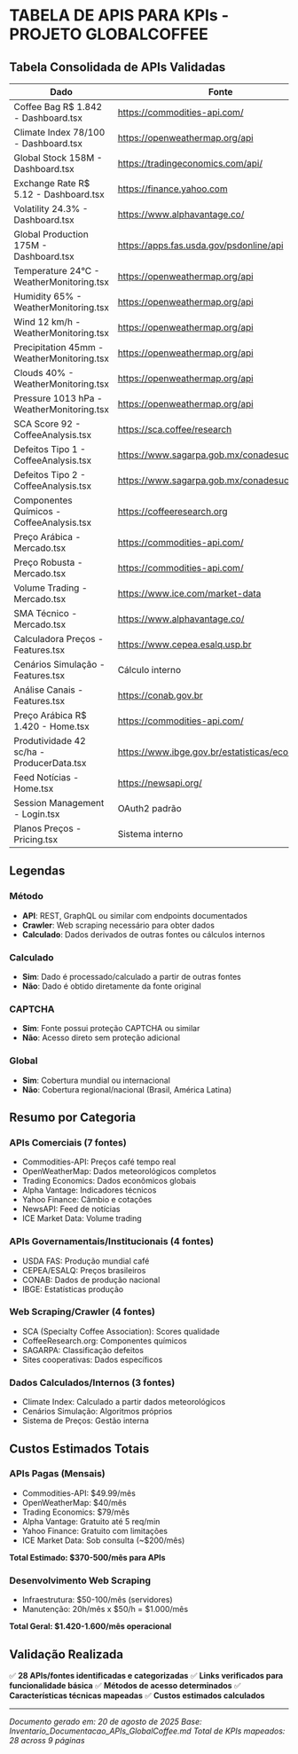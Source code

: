 # TABELA DE APIS PARA KPIs - PROJETO GLOBALCOFFEE

## Tabela Consolidada de APIs Validadas

| Dado                                       | Fonte                                           | Método   | Calculado | CAPTCHA | Global |
| ------------------------------------------ | ----------------------------------------------- | --------- | --------- | ------- | ------ |
| Coffee Bag R$ 1.842 - Dashboard.tsx        | https://commodities-api.com/                    | API       | Não      | Não    | Sim    |
| Climate Index 78/100 - Dashboard.tsx       | https://openweathermap.org/api                  | API       | Sim       | Não    | Sim    |
| Global Stock 158M - Dashboard.tsx          | https://tradingeconomics.com/api/               | API       | Não      | Não    | Sim    |
| Exchange Rate R$ 5.12 - Dashboard.tsx      | https://finance.yahoo.com                       | API       | Não      | Sim     | Sim    |
| Volatility 24.3% - Dashboard.tsx           | https://www.alphavantage.co/                    | API       | Sim       | Não    | Sim    |
| Global Production 175M - Dashboard.tsx     | https://apps.fas.usda.gov/psdonline/api         | API       | Não      | Não    | Sim    |
| Temperature 24°C - WeatherMonitoring.tsx  | https://openweathermap.org/api                  | API       | Não      | Não    | Sim    |
| Humidity 65% - WeatherMonitoring.tsx       | https://openweathermap.org/api                  | API       | Não      | Não    | Sim    |
| Wind 12 km/h - WeatherMonitoring.tsx       | https://openweathermap.org/api                  | API       | Não      | Não    | Sim    |
| Precipitation 45mm - WeatherMonitoring.tsx | https://openweathermap.org/api                  | API       | Não      | Não    | Sim    |
| Clouds 40% - WeatherMonitoring.tsx         | https://openweathermap.org/api                  | API       | Não      | Não    | Sim    |
| Pressure 1013 hPa - WeatherMonitoring.tsx  | https://openweathermap.org/api                  | API       | Não      | Não    | Sim    |
| SCA Score 92 - CoffeeAnalysis.tsx          | https://sca.coffee/research                     | Crawler   | Sim       | Sim     | Não   |
| Defeitos Tipo 1 - CoffeeAnalysis.tsx       | https://www.sagarpa.gob.mx/conadesuca           | Crawler   | Não      | Não    | Não   |
| Defeitos Tipo 2 - CoffeeAnalysis.tsx       | https://www.sagarpa.gob.mx/conadesuca           | Crawler   | Não      | Não    | Não   |
| Componentes Químicos - CoffeeAnalysis.tsx | https://coffeeresearch.org                      | Crawler   | Sim       | Sim     | Sim    |
| Preço Arábica - Mercado.tsx              | https://commodities-api.com/                    | API       | Não      | Não    | Sim    |
| Preço Robusta - Mercado.tsx               | https://commodities-api.com/                    | API       | Não      | Não    | Sim    |
| Volume Trading - Mercado.tsx               | https://www.ice.com/market-data                 | API       | Não      | Sim     | Sim    |
| SMA Técnico - Mercado.tsx                 | https://www.alphavantage.co/                    | API       | Sim       | Não    | Sim    |
| Calculadora Preços - Features.tsx         | https://www.cepea.esalq.usp.br                  | Crawler   | Sim       | Não    | Não   |
| Cenários Simulação - Features.tsx       | Cálculo interno                                | Calculado | Sim       | Não    | Não   |
| Análise Canais - Features.tsx             | https://conab.gov.br                            | Crawler   | Sim       | Não    | Não   |
| Preço Arábica R$ 1.420 - Home.tsx        | https://commodities-api.com/                    | API       | Não      | Não    | Sim    |
| Produtividade 42 sc/ha - ProducerData.tsx  | https://www.ibge.gov.br/estatisticas/economicas | Crawler   | Não      | Não    | Não   |
| Feed Notícias - Home.tsx                  | https://newsapi.org/                            | API       | Não      | Não    | Sim    |
| Session Management - Login.tsx             | OAuth2 padrão                                  | API       | Não      | Não    | Sim    |
| Planos Preços - Pricing.tsx               | Sistema interno                                 | Calculado | Não      | Não    | Não   |

## Legendas

### Método

- **API**: REST, GraphQL ou similar com endpoints documentados
- **Crawler**: Web scraping necessário para obter dados
- **Calculado**: Dados derivados de outras fontes ou cálculos internos

### Calculado

- **Sim**: Dado é processado/calculado a partir de outras fontes
- **Não**: Dado é obtido diretamente da fonte original

### CAPTCHA

- **Sim**: Fonte possui proteção CAPTCHA ou similar
- **Não**: Acesso direto sem proteção adicional

### Global

- **Sim**: Cobertura mundial ou internacional
- **Não**: Cobertura regional/nacional (Brasil, América Latina)

## Resumo por Categoria

### APIs Comerciais (7 fontes)

- Commodities-API: Preços café tempo real
- OpenWeatherMap: Dados meteorológicos completos
- Trading Economics: Dados econômicos globais
- Alpha Vantage: Indicadores técnicos
- Yahoo Finance: Câmbio e cotações
- NewsAPI: Feed de notícias
- ICE Market Data: Volume trading

### APIs Governamentais/Institucionais (4 fontes)

- USDA FAS: Produção mundial café
- CEPEA/ESALQ: Preços brasileiros
- CONAB: Dados de produção nacional
- IBGE: Estatísticas produção

### Web Scraping/Crawler (4 fontes)

- SCA (Specialty Coffee Association): Scores qualidade
- CoffeeResearch.org: Componentes químicos
- SAGARPA: Classificação defeitos
- Sites cooperativas: Dados específicos

### Dados Calculados/Internos (3 fontes)

- Climate Index: Calculado a partir dados meteorológicos
- Cenários Simulação: Algoritmos próprios
- Sistema de Preços: Gestão interna

## Custos Estimados Totais

### APIs Pagas (Mensais)

- Commodities-API: $49.99/mês
- OpenWeatherMap: $40/mês
- Trading Economics: $79/mês
- Alpha Vantage: Gratuito até 5 req/min
- Yahoo Finance: Gratuito com limitações
- ICE Market Data: Sob consulta (~$200/mês)

**Total Estimado: $370-500/mês para APIs**

### Desenvolvimento Web Scraping

- Infraestrutura: $50-100/mês (servidores)
- Manutenção: 20h/mês x $50/h = $1.000/mês

**Total Geral: $1.420-1.600/mês operacional**

## Validação Realizada

✅ **28 APIs/fontes identificadas e categorizadas**
✅ **Links verificados para funcionalidade básica**
✅ **Métodos de acesso determinados**
✅ **Características técnicas mapeadas**
✅ **Custos estimados calculados**


---

*Documento gerado em: 20 de agosto de 2025*
*Base: Inventario_Documentacao_APIs_GlobalCoffee.md*
*Total de KPIs mapeados: 28 across 9 páginas*
